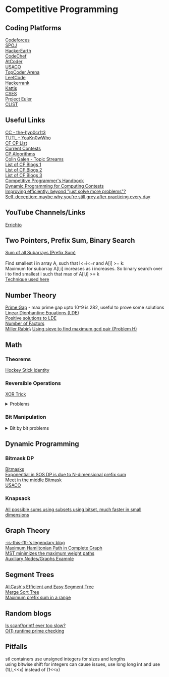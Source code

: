 # Competitive Programming

## Coding Platforms
[Codeforces](https://codeforces.com/)\
[SPOJ](https://www.spoj.com/)\
[HackerEarth](https://www.hackerearth.com/)\
[CodeChef](https://www.codechef.com)\
[AtCoder](https://atcoder.jp/)\
[USACO](https://usaco.guide/)\
[TopCoder Arena](https://arena.topcoder.com/index.html#/u/dashboard)\
[LeetCode](https://leetcode.com/)\
[Hackerrank](https://www.hackerrank.com/)\
[Kattis](https://open.kattis.com)\
[CSES](https://cses.fi/problemset/list/)\
[Project Euler](https://projecteuler.net)\
[CLIST](https://clist.by/)


## Useful Links
[CC - the-hyp0cr1t3](https://github.com/the-hyp0cr1t3/CC/tree/master)\
[TUTL - YouKn0wWho](https://codeforces.com/blog/entry/95106)\
[CF CP List](https://codeforces.com/blog/entry/23054)\
[Current Contests](https://clist.by/)\
[CP Algorithms](https://cp-algorithms.com/)\
[Colin Galen - Topic Streams](https://youtube.com/playlist?list=PLDjGkpToBsYCaRoQ-_S5MRxYMuKgHD62w&si=WpM6kXSUQlyB0boY)\
[List of CF Blogs 1](https://codeforces.com/blog/entry/91363)\
[List of CF Blogs 2](https://codeforces.com/blog/entry/57282)\
[List of CF Blogs 3](https://codeforces.com/blog/entry/13529)\
[Competitive Programmer's Handbook](https://usaco.guide/CPH.pdf)\
[Dynamic Programming for Computing Contests](https://dp-book.com/Dynamic_Programming.pdf#page=37)\
[Improving efficiently: beyond "just solve more problems"?](https://codeforces.com/blog/entry/66715?#comment-507869)\
[Self-deception: maybe why you're still grey after practicing every day](https://codeforces.com/blog/entry/98621)

## YouTube Channels/Links
[Errichto](https://www.youtube.com/@Errichto)

## Two Pointers, Prefix Sum, Binary Search
[Sum of all Subarrays (Prefix Sum)](https://www.geeksforgeeks.org/sum-of-all-subarrays/)\
\
Find smallest i in array A, such that l<=i<=r and A[i] >= k:\
Maximum for subarray A[l,i] increases as i increases.
So binary search over i to find smallest i such that max of A[l,i] >= k\
[Technique used here](https://codeforces.com/contest/1968/submission/263515125)

## Number Theory
[Prime Gap](https://en.wikipedia.org/wiki/Prime_gap#:~:text=The%20first%2060%20prime%20gaps,sequence%20A001223%20in%20the%20OEIS) - max prime gap upto 10^9 is 282, useful to prove some solutions\
[Linear Diophantine Equations (LDE)](https://math.libretexts.org/Courses/Mount_Royal_University/MATH_2150%3A_Higher_Arithmetic/5%3A_Diophantine_Equations/5.1%3A_Linear_Diophantine_Equations)\
[Positive solutions to LDE](https://math.stackexchange.com/questions/1470541/determining-the-existence-of-solutions-to-the-linear-diophantine-equation-ax)\
[Number of Factors](https://codeforces.com/blog/entry/22317)\
[Miller Rabin](https://en.wikipedia.org/wiki/Miller%E2%80%93Rabin_primality_test#:~:text=The%20Miller%E2%80%93Rabin%20algorithm%20can,log%20n%20of%20the%20input.)\
[Using sieve to find maximum gcd pair (Problem H)](https://codeforces.com/blog/entry/127377)

## Math
### Theorems
[Hockey Stick identity](https://mathworld.wolfram.com/ChristmasStockingTheorem.html)
### Reversible Operations
[XOR Trick](https://florian.github.io/xor-trick/)
<details>
<summary>Problems</summary>
<ul>
  <li><a href="https://codeforces.com/problemset/problem/430/C">CF 430 C</a></li>
</ul>
</details>

### Bit Manipulation
<details>
<summary>Bit by bit problems</summary>
<ul>
  <li><a href="https://codeforces.com/contest/1895/problem/D">CF 1895 D</a></li>
  <li><a href="https://codeforces.com/contest/1878/problem/G">CF 1878 G</a></li>
</ul>
</details>

## Dynamic Programming
### Bitmask DP
[Bitmasks](https://www.hackerearth.com/practice/algorithms/dynamic-programming/bit-masking/tutorial/)\
[Exponential in SOS DP is due to N-dimensional prefix sum](https://codeforces.com/blog/entry/105247)\
[Meet in the middle Bitmask](https://www.hackerrank.com/contests/countercode/challenges/subset)\
[USACO](https://usaco.guide/gold/dp-bitmasks?lang=cpp)

### Knapsack
[All possible sums using subsets using bitset, much faster in small dimensions](https://codeforces.com/contest/1970/submission/263159671)

## Graph Theory
[-is-this-fft-'s legendary blog](https://codeforces.com/blog/entry/68138)\
[Maximum Hamiltonian Path in Complete Graph](https://www.mimuw.edu.pl/~rytter/MYPAPERS/fun2012_submission_10.pdf)\
[MST minimizes the maximum weight paths](https://codeforces.com/gym/317667/problem/H)\
[Auxiliary Nodes/Graphs Example](https://codeforces.com/contest/1915/problem/G)

## Segment Trees
[AI.Cash's Efficient and Easy Segment Tree](https://codeforces.com/blog/entry/18051)\
[Merge Sort Tree](https://discuss.codechef.com/t/merge-sort-tree-tutorial/14277)\
[Maximum prefix sum in a range](https://usaco.guide/problems/cses-2166-prefix-sum-queries/solution)

## Random blogs
[Is scanf/printf ever too slow?](https://codeforces.com/blog/entry/68043)\
[O(1) runtime prime checking](https://codeforces.com/blog/entry/79941?locale=en)

## Pitfalls
stl containers use unsigned integers for sizes and lengths\
using bitwise shift for integers can cause issues, use long long int and use (1LL<<x) instead of (1<<x)
